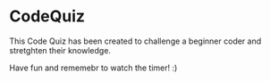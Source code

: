 # CodeQuiz

This Code Quiz has been created to challenge a beginner coder and stretghten their knowledge.

Have fun and rememebr to watch the timer! :) 
